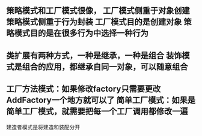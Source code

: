 策略模式和工厂模式很像，
工厂模式侧重于**对象**创建
策略模式侧重于**行为**封装
工厂模式目的是创建**对象**
策略模式目的是在很多行为中选择一种**行为**
------------------
类扩展有两种方式，一种是继承，一种是组合
装饰模式是组合的应用，都继承自同一对象，可以随意组合
------------------
工厂方法模式：如果修改factory只需要更改AddFactory一个地方就可以了
简单工厂模式：如果是简单工厂模式，就需要把每一个工厂调用都修改一遍
------------------
建造者模式是将建造和装配分开